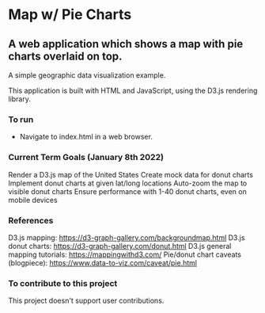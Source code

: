 Map w/ Pie Charts
===
A web application which shows a map with pie charts overlaid on top.
---
A simple geographic data visualization example.

This application is built with HTML and JavaScript, using the D3.js rendering library.

### To run
* Navigate to index.html in a web browser.

### Current Term Goals (January 8th 2022)
Render a D3.js map of the United States
Create mock data for donut charts
Implement donut charts at given lat/long locations
Auto-zoom the map to visible donut charts
Ensure performance with 1-40 donut charts, even on mobile devices

### References
D3.js mapping: https://d3-graph-gallery.com/backgroundmap.html
D3.js donut charts: https://d3-graph-gallery.com/donut.html
D3.js general mapping tutorials: https://mappingwithd3.com/
Pie/donut chart caveats (blogpiece): https://www.data-to-viz.com/caveat/pie.html

### To contribute to this project
This project doesn't support user contributions.
